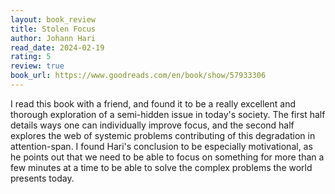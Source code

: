 ```yaml
---
layout: book_review
title: Stolen Focus
author: Johann Hari
read_date: 2024-02-19
rating: 5
review: true
book_url: https://www.goodreads.com/en/book/show/57933306
---
```


I read this book with a friend, and found it to be a really excellent and thorough exploration of a semi-hidden issue in today's society. The first half details ways one can individually improve focus, and the second half explores the web of systemic problems contributing of this degradation in attention-span. I found Hari's conclusion to be especially motivational, as he points out that we need to be able to focus on something for more than a few minutes at a time to be able to solve the complex problems the world presents today.